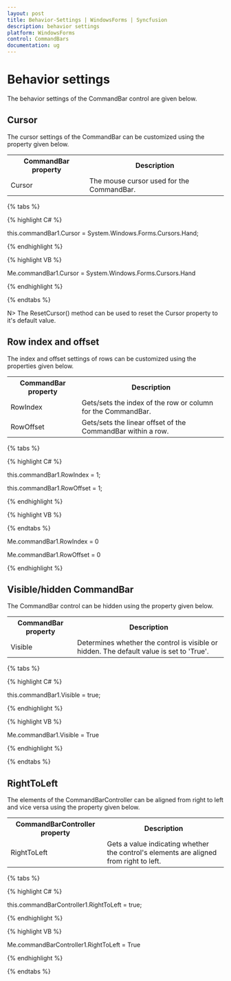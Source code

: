 ```yaml
---
layout: post
title: Behavior-Settings | WindowsForms | Syncfusion
description: behavior settings
platform: WindowsForms
control: CommandBars
documentation: ug
---
```


# Behavior settings

The behavior settings of the CommandBar control are given below.

## Cursor

The cursor settings of the CommandBar can be customized using the property given below.


<table>
<tr>
<th>
CommandBar property</th><th>
Description</th></tr>
<tr>
<td>
Cursor</td><td>
The mouse cursor used for the CommandBar.</td></tr>
</table>

{% tabs %}

{% highlight C# %}

this.commandBar1.Cursor = System.Windows.Forms.Cursors.Hand;

{% endhighlight %}

{% highlight VB %}

Me.commandBar1.Cursor = System.Windows.Forms.Cursors.Hand

{% endhighlight %}

{% endtabs %}

N> The ResetCursor() method can be used to reset the Cursor property to it's default value.

## Row index and offset

The index and offset settings of rows can be customized using the properties given below.


<table>
<tr>
<th>
CommandBar property</th><th>
Description</th></tr>
<tr>
<td>
RowIndex</td><td>
Gets/sets the index of the row or column for the CommandBar.</td></tr>
<tr>
<td>
RowOffset</td><td>
Gets/sets the linear offset of the CommandBar within a row.</td></tr>
</table>

{% tabs %}

{% highlight C# %}

this.commandBar1.RowIndex = 1;

this.commandBar1.RowOffset = 1;

{% endhighlight %}

{% highlight VB %}

{% endtabs %}



Me.commandBar1.RowIndex = 0

Me.commandBar1.RowOffset = 0

{% endhighlight %}

## Visible/hidden CommandBar

The CommandBar control can be hidden using the property given below.


<table>
<tr>
<th>
CommandBar property</th><th>
Description</th></tr>
<tr>
<td>
Visible</td><td>
Determines whether the control is visible or hidden. The default value is set to 'True'.</td></tr>
</table>

{% tabs %}

{% highlight C# %}

this.commandBar1.Visible = true;

{% endhighlight %}

{% highlight VB %}

Me.commandBar1.Visible = True

{% endhighlight %}

{% endtabs %}

## RightToLeft

The elements of the CommandBarController can be aligned from right to left and vice versa using the property given below.


<table>
<tr>
<th>
CommandBarController property</th><th>
Description</th></tr>
<tr>
<td>
RightToLeft</td><td>
Gets a value indicating whether the control's elements are aligned from right to left.</td></tr>
</table>

{% tabs %}

{% highlight C# %}


this.commandBarController1.RightToLeft = true;

{% endhighlight %}

{% highlight VB %}

Me.commandBarController1.RightToLeft = True

{% endhighlight %}

{% endtabs %}

